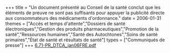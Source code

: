 +++
title = "Un document présenté au Conseil de la santé conclut que les éléments de preuve ne sont pas suffisants pour appuyer la publicité directe aux consommateurs des médicaments d'ordonnance."
date = 2006-01-31
themes = ["Accès et temps d'attente","Dossiers de santé électroniques","Gestion des produits pharmaceutiques","Promotion de la santé","Ressources humaines","Santé des Autochtones","Soins de santé primaires","État de santé et résultats de santé"]
types = ["Communiqués de presse"]
+++
[6.71-PR_DTCA_jan06FRE.pdf](/files/6.71-PR_DTCA_jan06FRE.pdf)
